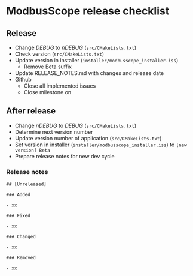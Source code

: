 # ModbusScope release checklist

## Release

* Change *DEBUG* to *nDEBUG* (`src/CMakeLists.txt`)
* Check version (`src/CMakeLists.txt`)
* Update version in installer (`installer/modbusscope_installer.iss`)
  * Remove Beta suffix
* Update RELEASE_NOTES.md with changes and release date
* Github
  * Close all implemented issues
  * Close milestone on

## After release

* Change *nDEBUG* to *DEBUG* (`src/CMakeLists.txt`)
* Determine next version number
* Update version number of application (`src/CMakeLists.txt`)
* Set version in installer (`installer/modbusscope_installer.iss`) to `[new version] Beta`
* Prepare release notes for new dev cycle

### Release notes

```
## [Unreleased]

### Added 

- xx

### Fixed

- xx

### Changed

- xx

### Removed

- xx
```
